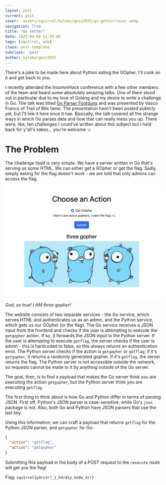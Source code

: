 ```yaml
---
layout: post
current: post
cover:  assets/squ1rrel/kyleburgess2025/go-getter/cover.webp
navigation: True
title: "Go Getter"
date: 2025-04-06 11:59:00
tags: [squ1rrel, web]
class: post-template
subclass: 'post'
author: kyleburgess2025
---
```


There's a joke to be made here about Python eating the GOpher. I'll cook on it and get back to you.

I recently attended the InsomniHack conference with a few other members of the team and heard some absolutely amazing talks. One of them stood out in particular due to my love of Golang and my desire to write a challenge in Go. The talk was titled [Go Parser Footguns](https://insomnihack.ch/talks/go-parser-footguns/) and was presented by Vasco Franco of Trail of Bits fame. The presentation hasn't been posted publicly yet, but I'll link it here once it has. Basically, the talk covered all the strange ways in which Go parses data and how that can really mess you up. There were, like, ten challenges I could've written about this subject but I held back for y'all's sakes... you're welcome ☺️

# The Problem

The challenge itself is very simple. We have a server written in Go that's serving us some HTML. We can either get a GOpher or get the flag. Sadly, simply asking for the flag doesn't work - we are told that only admins can access the flag. 

![image of home page](/assets/squ1rrel/kyleburgess2025/go-getter/gopher.webp)
*God, so true! I AM three gopher!*

The website consists of two separate services - the Go service, which serves HTML and authenticates us as an admin, and the Python service, which gets us our GOpher (or the flag). The Go service receives a JSON input from the frontend and checks if the user is attempting to execute the `getgopher` action. If so, it forwards the JSON input to the Python server. If the user is attempting to execute `getflag`, the server checks if the user is admin - this is hardcoded to false, so this always returns an authentication error. The Python server checks if the action is `getgopher` or `getflag`; if it's `getgopher`, it returns a randomly generated gopher. If it's `getflag`, the server returns the flag. The Python server is not accessible outside the network, so requests cannot be made to it by anything outside of the Go server.

The goal, then, is to find a payload that makes the Go server think you are executing the action `getgopher`, but the Python server think you are executing `getflag`. 

The first thing to think about is how Go and Python differ in terms of parsing JSON. First off, Python's JSON parser is case-sensitive, while Go's `json` package is not. Also, both Go and Python have JSON parsers that use the last key. 

Using this information, we can craft a payload that returns `getflag` for the Python JSON parser, and `getgopher` for Go:

```json
{
  "action": "getflag",
  "aCtion": "getgopher"
}
```

Submitting this payload in the body of a POST request to the `/execute` route will get you the flag!

Flag: `squ1rrel{p4rs3r?_1_h4rd1y_kn0w_3r!}`
